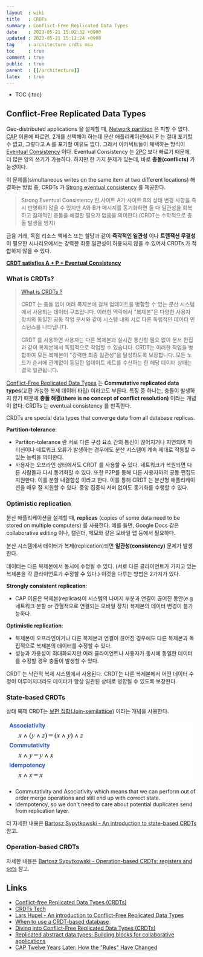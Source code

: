 ```yaml
---
layout  : wiki
title   : CRDTs
summary : Conflict-Free Replicated Data Types
date    : 2023-05-21 15:02:32 +0900
updated : 2023-05-21 15:12:24 +0900
tag     : architecture crdts msa
toc     : true
comment : true
public  : true
parent  : [[/architecture]]
latex   : true
---
```

* TOC
{:toc}

## Conflict-Free Replicated Data Types

Geo-distributed applications 을 설계할 때, [Network partition](https://en.wikipedia.org/wiki/Network_partition) 은 피할 수 없다.
[CAP](https://baekjungho.github.io/wiki/architecture/architecture-cap/) 이론에 따르면, 2개를 선택해야 하는데 분산 애플리케이션에서 P 는 절대 포기할 수 없고,
그렇다고 A 를 포기할 여유도 없다. 그래서 아키텍트들이 채택하는 방식이 [Eventual Consistency](https://baekjungho.github.io/wiki/msa/msa-eventual-consistency/) 이다. Eventual Consistency 는 [2PC](https://baekjungho.github.io/wiki/msa/msa-xa/#two-phase-commit) 보다 빠르기 때문에, 더 많은 양의 쓰기가 가능하다. 하지만 한 가지 문제가 있는데, 바로 __충돌(conflicts)__ 가능성이다.

이 문제를(simultaneous writes on the same item at two different locations) 해결하는 방법 중, CRDTs 가 [Strong eventual consistency](https://en.wikipedia.org/wiki/Eventual_consistency#Strong_eventual_consistency) 를 제공한다. 

> Strong Eventual Consistency 란 사이트 A가 사이트 B의 상태 변경 사항을 즉시 반영하지 않을 수 있지만 A와 B가 메시지를 동기화하면 둘 다 일관성을 회복하고 잠재적인 충돌을 해결할 필요가 없음을 의미한다.(CRDT는 수학적으로 충돌 발생을 방지)

금융 거래, 독점 리소스 액세스 또는 할당과 같이 __즉각적인 일관성__ 이나 __트랜잭션 무결성__ 이 필요한 시나리오에서는 강력한 최종 일관성이 허용되지 않을 수 있어서 CRDTs 가 적합하지 않을 수 있다.

__[CRDT satisfies A + P + Eventual Consistency](https://www.loro.dev/docs/concepts/crdt)__

### What is CRDTs?

> [What is CRDTs ?](https://www.loro.dev/blog/loro-now-open-source)
> 
> CRDT 는 충돌 없이 여러 복제본에 걸쳐 업데이트를 병합할 수 있는 분산 시스템에서 사용되는 데이터 구조입니다. 이러한 맥락에서 "복제본"은 다양한 사용자 장치의 동일한 공동 작업 문서와 같이 시스템 내의 서로 다른 독립적인 데이터 인스턴스를 나타냅니다.
>
> CRDT 를 사용하면 사용자는 다른 복제본과 실시간 통신할 필요 없이 문서 편집과 같이 복제본에서 독립적으로 작업할 수 있습니다. CRDT는 이러한 작업을 병합하여 모든 복제본이 "강력한 최종 일관성"을 달성하도록 보장합니다. 모든 노드가 순서에 관계없이 동일한 업데이트 세트를 수신하는 한 해당 데이터 상태는 결국 일관됩니다.

[Conflict-Free Replicated Data Types](https://en.wikipedia.org/wiki/Conflict-free_replicated_data_type) 는 __Commutative replicated data types__(교환 가능한 복제 데이터 타입) 이라고도 부른다.
특징 중 하나는, 충돌이 발생하지 않기 때문에 __충돌 해결(there is no concept of conflict resolution)__ 이라는 개념이 없다. CRDTs 는 eventual consistency 를 만족한다.

CRDTs are special data types that converge data from all database replicas.

__Partition-tolerance__:
- Partiton-tolerance 란 서로 다른 구성 요소 간의 통신이 끊어지거나 지연되어 파티션이나 네트워크 오류가 발생하는 경우에도 분산 시스템이 계속 제대로 작동할 수 있는 능력을 의미한다.
- 사용자는 오프라인 상태에서도 CRDT 를 사용할 수 있다. 네트워크가 복원되면 다른 사람들과 다시 동기화할 수 있다. 또한 P2P를 통해 다른 사용자와의 공동 편집도 지원한다. 이를 분할 내결함성 이라고 한다. 이를 통해 CRDT 는 분산형 애플리케이션을 매우 잘 지원할 수 있다. 중앙 집중식 서버 없이도 동기화를 수행할 수 있다.

### Optimistic replication

분산 애플리케이션을 설계할 때, __replicas__ (copies of some data need to be stored on multiple computers) 를 사용한다. 예를 들면, Google Docs 같은 collaborative editing 이나, 캘린더, 메모와 같은 모바일 앱 등에서 필요하다.

분산 시스템에서 데이터가 복제(replication)되면 __일관성(consistency)__ 문제가 발생한다.

데이터는 다른 복제본에서 동시에 수정될 수 있다. (서로 다른 클라이언트가 가지고 있는 복제본을 각 클라이언트가 수정할 수 있다.) 이것을 다루는 방법은 2가지가 있다.

__Strongly consistent replication__:
- CAP 이론은 복제본(replicas)이 시스템의 나머지 부분과 연결이 끊어진 동안(e.g 네트워크 분할 or 간헐적으로 연결되는 모바일 장치) 복제본의 데이터 변경이 불가능하다.

__Optimistic replication__:
- 복제본이 오프라인이거나 다른 복제본과 연결이 끊어진 경우에도 다른 복제본과 독립적으로 복제본의 데이터를 수정할 수 있다.
- 성능과 가용성이 최대화되지만 여러 클라이언트나 사용자가 동시에 동일한 데이터를 수정할 경우 충돌이 발생할 수 있다.

CRDT 는 낙관적 복제 시스템에서 사용된다. CRDT는 다른 복제본에서 어떤 데이터 수정이 이루어지더라도 데이터가 항상 일관된 상태로 병합될 수 있도록 보장한다. 

### State-based CRDTs

상태 복제 CRDT는 [보편 집합(Join-semilattice)](https://en.wikipedia.org/wiki/Semilattice) 이라는 개념을 사용한다.

![](/resource/wiki/architecture-crdts/state-crdts.png)

- Commutativity and Asociativity which means that we can perform out of order merge operations and still end up with correct state.
- Idempotency, so we don't need to care about potential duplicates send from replication layer.

더 자세한 내용은 [Bartosz Sypytkowski - An introduction to state-based CRDTs](https://www.bartoszsypytkowski.com/the-state-of-a-state-based-crdts/) 참고.

### Operation-based CRDTs

자세한 내용은 [Bartosz Sypytkowski - Operation-based CRDTs: registers and sets](https://www.bartoszsypytkowski.com/operation-based-crdts-registers-and-sets/) 참고.

## Links

- [Conflict-free Replicated Data Types (CRDTs)](https://arxiv.org/abs/1805.06358)
- [CRDTs Tech](https://crdt.tech/)
- [Lars Hupel - An introduction to Conflict-Free Replicated Data Types](https://lars.hupel.info/topics/crdt/01-intro/)
- [When to use a CRDT-based database](https://www.infoworld.com/article/3305321/when-to-use-a-crdt-based-database.html)
- [Diving into Conflict-Free Replicated Data Types (CRDTs)](https://redis.com/blog/diving-into-crdts/)
- [Replicated abstract data types: Building blocks for collaborative applications](https://www.sciencedirect.com/science/article/abs/pii/S0743731510002716)
- [CAP Twelve Years Later: How the "Rules" Have Changed](https://www.infoq.com/articles/cap-twelve-years-later-how-the-rules-have-changed/)